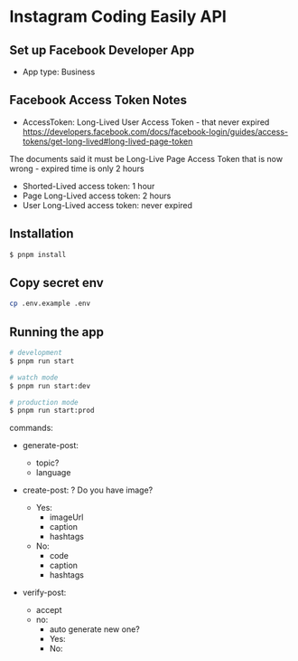 # Instagram Coding Easily API

## Set up Facebook Developer App
- App type: Business

## Facebook Access Token Notes

- AccessToken: Long-Lived User Access Token - that never expired
https://developers.facebook.com/docs/facebook-login/guides/access-tokens/get-long-lived#long-lived-page-token

The documents said it must be Long-Live Page Access Token that is now wrong - expired time is only 2 hours

- Shorted-Lived access token: 1 hour
- Page Long-Lived access token: 2 hours
- User Long-Lived access token: never expired

## Installation

```bash
$ pnpm install
```

## Copy secret env
```bash
cp .env.example .env
```

## Running the app

```bash
# development
$ pnpm run start

# watch mode
$ pnpm run start:dev

# production mode
$ pnpm run start:prod
```

commands:
- generate-post:
  - topic?
  - language


- create-post:
    ? Do you have image?
    - Yes:
        - imageUrl
        - caption
        - hashtags
    - No:
        - code
        - caption
        - hashtags

- verify-post:
    - accept
    - no:
        - auto generate new one?
        - Yes:
        - No:
